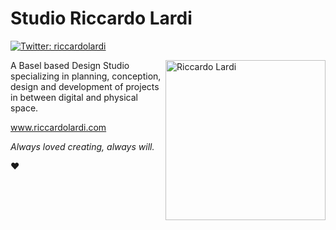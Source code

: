 <h1>Studio Riccardo Lardi</h1>

[![Twitter: riccardolardi](https://img.shields.io/twitter/follow/riccardolardi?style=social)](https://twitter.com/riccardolardi) 

<img align="right" src="https://media.giphy.com/media/p1aqyY6Y0g9uo/giphy.gif" width="256" alt="Riccardo Lardi" />
<p>A Basel based Design Studio specializing in planning, conception, design and development of projects in between digital and physical space.</p>
<p><a href="https://riccardolardi.com">www.riccardolardi.com</a>
<p><em>Always loved creating, always will.</em></p>
<span role="img">❤️</span>